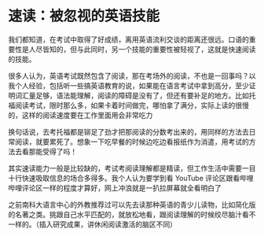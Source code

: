 # 速读：被忽视的英语技能

我们都知道，在考试中取得了好成绩，离用英语流利交谈的距离还很远。口语的重要性是人尽皆知的，但与此同时，另一个技能的重要性被轻视了，这就是快速阅读的技能。

很多人认为，英语考试既然包含了阅读，那在考场外的阅读，不也是一回事吗？以我个人经验，包括听一些搞英语教育的说，如果能在语言考试中拿到高分，至少证明词汇量足够，语法能理解，阅读的障碍是没有了，但还有要补足的地方。比如托福阅读考试，限时那么多，如果卡着时间做完，哪怕拿了满分，实际上读的很慢的，这样的阅读速度要在工作里面用会非常吃力

换句话说，去考托福都是铆足了劲才把那阅读的分数考出来的，用同样的方法去日常阅读，就要累死了。想象一下吃早餐的时候边吃边看报纸作为消遣，用考试的方法去看那能受得了吗！

其实速读能力一般是比较缺的，考试考阅读理解都是精读，但工作生活中需要一目十行快速吸取信息的场合多得多。我个人认为要学到看 YouTube 评论区跟看哔哩哔哩评论区一样的程度才算好，网上冲浪就是一扒拉屏幕就全看明白了

之前南科大语言中心的外教推荐过可以先去读那种英语的青少儿读物，比如简化版的名著之类。挑跟自己水平匹配的，就放松地看，跟阅读理解的时候绞尽脑汁看不一样的。（插入研究成果，讲休闲阅读激活的脑区不同）